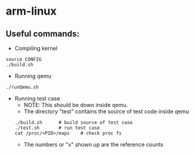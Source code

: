 # arm-linux

## Useful commands:
* Compiling kernel

```
source CONFIG
./build.sh
```

* Running qemu

```
./runQemu.sh
```

* Running test case
	+ NOTE: This should be down inside qemu. 
	+ The directory "test" contains the source of test code inside qemu
	```
	./build.sh		# build source of test case
	./test.sh		# run test case
	cat /proc/<PID>/maps	# check proc fs
	```
	+ The numbers or "x" shown up are the reference counts
